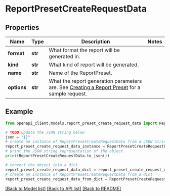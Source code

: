 # ReportPresetCreateRequestData


## Properties

Name | Type | Description | Notes
------------ | ------------- | ------------- | -------------
**format** | **str** | What format the report will be generated in. | 
**kind** | **str** | What kind of report will be generated. | 
**name** | **str** | Name of the ReportPreset. | 
**options** | **str** | What the report generation parameters are. See [Creating a Report Preset](#section/Creating-a-Report-Preset) for a sample request. | 

## Example

```python
from openapi_client.models.report_preset_create_request_data import ReportPresetCreateRequestData

# TODO update the JSON string below
json = "{}"
# create an instance of ReportPresetCreateRequestData from a JSON string
report_preset_create_request_data_instance = ReportPresetCreateRequestData.from_json(json)
# print the JSON string representation of the object
print(ReportPresetCreateRequestData.to_json())

# convert the object into a dict
report_preset_create_request_data_dict = report_preset_create_request_data_instance.to_dict()
# create an instance of ReportPresetCreateRequestData from a dict
report_preset_create_request_data_from_dict = ReportPresetCreateRequestData.from_dict(report_preset_create_request_data_dict)
```
[[Back to Model list]](../README.md#documentation-for-models) [[Back to API list]](../README.md#documentation-for-api-endpoints) [[Back to README]](../README.md)


